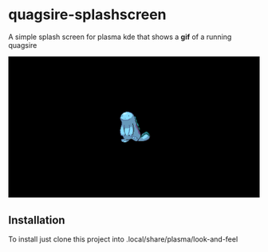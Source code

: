 # quagsire-splashscreen
A simple splash screen for plasma kde that shows a **gif** of a running quagsire

![Image](contents/previews/splash.png)

## Installation

To install just clone this project into .local/share/plasma/look-and-feel
